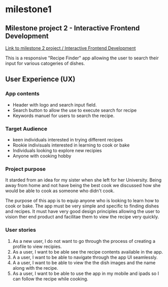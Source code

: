 # milestone1
## Milestone project 2 - Interactive Frontend Development

<a href="https://ocyrus47.github.io/milestone2/" target="_blank"> Link to milestone 2 project / Interactive Frontend Development </a>

This is a responsive "Recipe Finder" app allowing the user to search their input for various catogeries of dishes. 

## User Experience (UX)

### App contents

- Header with logo and search input field.
- Search button to allow the use to execute search for recipe
- Keywords manuel for users to search the recipe. 

### Target Audience

- keen individuals interested in trying different recipes
- Rookie indivisuals interested in learning to cook or bake
- Individuals looking to explore new recipies
- Anyone with cooking hobby

### Project purpose

It starded from an idea for my sister when she left for her University. Being away from home and not have being the best cook we discussed how she would be able to cook as someone who didn't cook. 

The purpose of this app is to equip anyone who is looking to learn how to cook or bake. The app must be very simple and specific to finding dishes and recipes. It must have very good design principles allowing the user to vision ther end product and facilitae them to view the recipe very quickly. 


### User stories

<ol>
    <li>As a new user, I do not want to go through the process of creating a profile to view recipies.</li>
    <li>As a user, I want to be able see the recipe contents available in the app.</li>
    <li>A a user, I want to be able to navigate through the app UI seamlessly.</li>
    <li>A a user, I want to be able to view the the dish images and the name along with the recipe.</li>
    <li>As a user, I want to be able to use the app in my mobile and ipads so I can follow the recipe while cooking.</li>
</ol>



